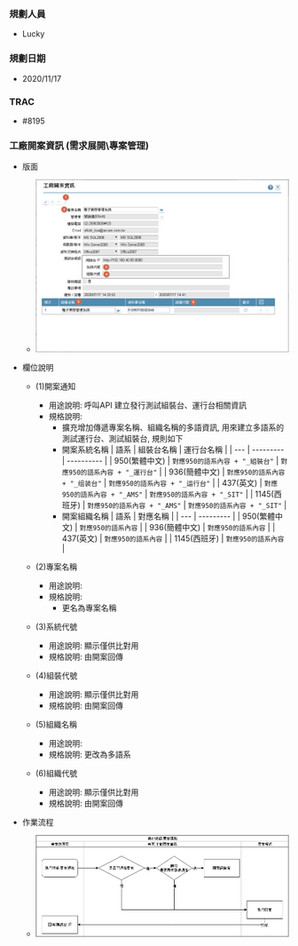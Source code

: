 ### <div id="user">規劃人員</div>
* Lucky

### <div id="updatedate">規劃日期</div>
* 2020/11/17

### <div id="trac">TRAC</div>
* #8195

### <div id="projectadd">工廠開案資訊 <path>(需求展開\專案管理)</path></div>
* 版面
  * ![upnotify]

* 欄位說明
  * <t id="btnUpNotify">(1)開案通知</t>
    * 用途說明: 呼叫API 建立發行測試組裝台、運行台相關資訊
    * 規格說明: 
      * 擴充增加傳遞專案名稱、組織名稱的多語資訊, 用來建立多語系的測試運行台、測試組裝台, 規則如下
      * 開案系統名稱
      | 語系 | 組裝台名稱 | 運行台名稱 |
      | --- | --------- | ---------- |
      | 950(繁體中文) | `對應950的語系內容 + "_組裝台"` | `對應950的語系內容 + "_運行台"` | 
      | 936(簡體中文) | `對應950的語系內容 + "_组装台"` | `對應950的語系內容 + "_运行台"` | 
      | 437(英文) | `對應950的語系內容 + "_AMS"` | `對應950的語系內容 + "_SIT"` | 
      | 1145(西班牙) | `對應950的語系內容 + "_AMS"` | `對應950的語系內容 + "_SIT"` | 
      * 開案組織名稱
      | 語系 | 對應名稱 |
      | --- | --------- |
      | 950(繁體中文) | `對應950的語系內容` |
      | 936(簡體中文) | `對應950的語系內容` |
      | 437(英文) | `對應950的語系內容` |
      | 1145(西班牙) | `對應950的語系內容` |

  * <t id="paMultiLangID">(2)專案名稱</t>
    * 用途說明:
    * 規格說明: 
      * 更名為專案名稱
  * <t id="">(3)系統代號</t> 
    * 用途說明: 顯示僅供比對用
    * 規格說明: 由開案回傳
  * <t id="">(4)組裝代號</t> 
    * 用途說明: 顯示僅供比對用
    * 規格說明: 由開案回傳
  * <t id="pacName">(5)組織名稱</t>
    * 用途說明:
    * 規格說明: 更改為多語系  
  * <t id="">(6)組織代號</t> 
    * 用途說明: 顯示僅供比對用
    * 規格說明: 由開案回傳
* 作業流程
  * ![UpNotify_Diagram]



<!--圖片-->
[upnotify]:attachment/NewProjectNotify.png "工廠開案資訊"
[UpNotify_Diagram]:attachment/UpNotify_Diagram.png "[作業流程]開案通知"


